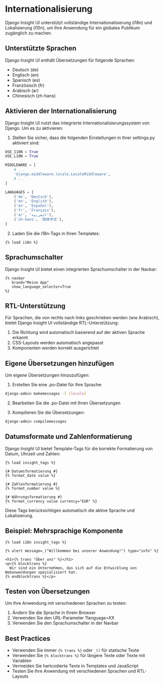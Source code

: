 # Internationalisierung

Django Insight UI unterstützt vollständige Internationalisierung (i18n) und Lokalisierung (l10n), um Ihre Anwendung für ein globales Publikum zugänglich zu machen.

## Unterstützte Sprachen

Django Insight UI enthält Übersetzungen für folgende Sprachen:

- Deutsch (de)
- Englisch (en)
- Spanisch (es)
- Französisch (fr)
- Arabisch (ar)
- Chinesisch (zh-hans)

## Aktivieren der Internationalisierung

Django Insight UI nutzt das integrierte Internationalisierungssystem von Django. Um es zu aktivieren:

1. Stellen Sie sicher, dass die folgenden Einstellungen in Ihrer settings.py aktiviert sind:

```python
USE_I18N = True
USE_L10N = True

MIDDLEWARE = [
    # ...
    'django.middleware.locale.LocaleMiddleware',
    # ...
]

LANGUAGES = [
    ('de', 'Deutsch'),
    ('en', 'English'),
    ('es', 'Español'),
    ('fr', 'Français'),
    ('ar', 'العربية'),
    ('zh-hans', '简体中文'),
]
```

2. Laden Sie die i18n-Tags in Ihren Templates:

```django
{% load i18n %}
```

## Sprachumschalter

Django Insight UI bietet einen integrierten Sprachumschalter in der Navbar:

```django
{% navbar
   brand="Meine App"
   show_language_selector=True
%}
```

## RTL-Unterstützung

Für Sprachen, die von rechts nach links geschrieben werden (wie Arabisch), bietet Django Insight UI vollständige RTL-Unterstützung:

1. Die Richtung wird automatisch basierend auf der aktiven Sprache erkannt
2. CSS-Layouts werden automatisch angepasst
3. Komponenten werden korrekt ausgerichtet

## Eigene Übersetzungen hinzufügen

Um eigene Übersetzungen hinzuzufügen:

1. Erstellen Sie eine .po-Datei für Ihre Sprache:

```bash
django-admin makemessages -l [locale]
```

2. Bearbeiten Sie die .po-Datei mit Ihren Übersetzungen

3. Kompilieren Sie die Übersetzungen:

```bash
django-admin compilemessages
```

## Datumsformate und Zahlenformatierung

Django Insight UI bietet Template-Tags für die korrekte Formatierung von Datum, Uhrzeit und Zahlen:

```django
{% load insight_tags %}

{# Datumsformatierung #}
{% format_date value %}

{# Zahlenformatierung #}
{% format_number value %}

{# Währungsformatierung #}
{% format_currency value currency="EUR" %}
```

Diese Tags berücksichtigen automatisch die aktive Sprache und Lokalisierung.

## Beispiel: Mehrsprachige Komponente

```django
{% load i18n insight_tags %}

{% alert message=_("Willkommen bei unserer Anwendung!") type="info" %}

<h1>{% trans "Über uns" %}</h1>
<p>{% blocktrans %}
  Wir sind ein Unternehmen, das sich auf die Entwicklung von Webanwendungen spezialisiert hat.
{% endblocktrans %}</p>
```

## Testen von Übersetzungen

Um Ihre Anwendung mit verschiedenen Sprachen zu testen:

1. Ändern Sie die Sprache in Ihrem Browser
2. Verwenden Sie den URL-Parameter ?language=XX
3. Verwenden Sie den Sprachumschalter in der Navbar

## Best Practices

- Verwenden Sie immer `{% trans %}` oder `_()` für statische Texte
- Verwenden Sie `{% blocktrans %}` für längere Texte oder Texte mit Variablen
- Vermeiden Sie hartcodierte Texte in Templates und JavaScript
- Testen Sie Ihre Anwendung mit verschiedenen Sprachen und RTL-Layouts
